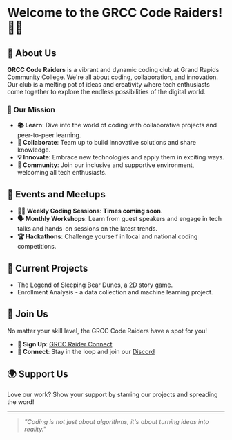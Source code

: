 # Welcome to the GRCC Code Raiders! 👾🚀

## 🌟 About Us
**GRCC Code Raiders** is a vibrant and dynamic coding club at Grand Rapids Community College. We're all about coding, collaboration, and innovation. Our club is a melting pot of ideas and creativity where tech enthusiasts come together to explore the endless possibilities of the digital world.

### 🎯 Our Mission
- **📚 Learn**: Dive into the world of coding with collaborative projects and peer-to-peer learning.
- **🤝 Collaborate**: Team up to build innovative solutions and share knowledge.
- **💡 Innovate**: Embrace new technologies and apply them in exciting ways.
- **🤗 Community**: Join our inclusive and supportive environment, welcoming all tech enthusiasts.

## 📅 Events and Meetups
- **👨‍💻 Weekly Coding Sessions**: **Times coming soon**.
- **🗣 Monthly Workshops**: Learn from guest speakers and engage in tech talks and hands-on sessions on the latest trends.
- **🏆 Hackathons**: Challenge yourself in local and national coding competitions.

## 🚧 Current Projects
- The Legend of Sleeping Bear Dunes, a 2D story game.
- Enrollment Analysis - a data collection and machine learning project.

## 🙌 Join Us
No matter your skill level, the GRCC Code Raiders have a spot for you!
- **📝 Sign Up**: [GRCC Raider Connect](https://grcc.campuslabs.com/engage/organization/coderaiders)
- **💬 Connect**: Stay in the loop and join our [Discord](https://discord.gg/swTknvjx)

## 🌍 Support Us
Love our work? Show your support by starring our projects and spreading the word!

---

> _"Coding is not just about algorithms, it's about turning ideas into reality."_

